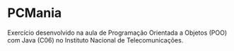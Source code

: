 # PCMania
Exercício desenvolvido na aula de Programação Orientada a Objetos (POO) com Java (C06) no Instituto Nacional de Telecomunicações. 
